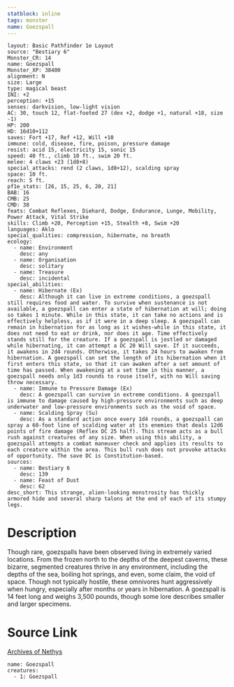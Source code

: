 ```yaml
---
statblock: inline
tags: monster
name: Goezspall
---
```

```statblock
layout: Basic Pathfinder 1e Layout
source: "Bestiary 6"
Monster_CR: 14
name: Goezspall
Monster_XP: 38400
alignment: N
size: Large
type: magical beast
INI: +2
perception: +15
senses: darkvision, low-light vision
AC: 30, touch 12, flat-footed 27 (dex +2, dodge +1, natural +18, size -1)
HP: 200
HD: 16d10+112
saves: Fort +17, Ref +12, Will +10
immune: cold, disease, fire, poison, pressure damage
resist: acid 15, electricity 15, sonic 15
speed: 40 ft., climb 10 ft., swim 20 ft.
melee: 4 claws +23 (1d8+8)
special_attacks: rend (2 claws, 1d8+12), scalding spray
space: 10 ft.
reach: 5 ft.
pf1e_stats: [26, 15, 25, 6, 20, 21]
BAB: 16
CMB: 25
CMD: 38
feats: Combat Reflexes, Diehard, Dodge, Endurance, Lunge, Mobility, Power Attack, Vital Strike
skills: Climb +20, Perception +15, Stealth +8, Swim +20
languages: Aklo
special_qualities: compression, hibernate, no breath
ecology:
  - name: Environment
    desc: any
  - name: Organisation
    desc: solitary
  - name: Treasure
    desc: incidental
special_abilities:
  - name: Hibernate (Ex)
    desc: Although it can live in extreme conditions, a goezspall still requires food and water. To survive when sustenance is not available, a goezspall can enter a state of hibernation at will; doing so takes 1 minute. While in this state, it can take no actions and is effectively helpless, as if it were in a deep sleep. A goezspall can remain in hibernation for as long as it wishes-while in this state, it does not need to eat or drink, nor does it age. Time effectively stands still for the creature. If a goezspall is jostled or damaged while hibernating, it can attempt a DC 20 Will save. If it succeeds, it awakens in 2d4 rounds. Otherwise, it takes 24 hours to awaken from hibernation. A goezspall can set the length of its hibernation when it first enters this state, so that it can awaken after a set amount of time has passed. When awakening at a set time in this manner, a goezspall needs only 1d3 rounds to rouse itself, with no Will saving throw necessary.
  - name: Immune to Pressure Damage (Ex)
    desc: A goezspall can survive in extreme conditions. A goezspall is immune to damage caused by high-pressure environments such as deep underwater and low-pressure environments such as the void of space.
  - name: Scalding Spray (Su)
    desc: As a standard action once every 1d4 rounds, a goezspall can spray a 60-foot line of scalding water at its enemies that deals 12d6 points of fire damage (Reflex DC 25 half). This stream acts as a bull rush against creatures of any size. When using this ability, a goezspall attempts a combat maneuver check and applies its results to each creature within the area. This bull rush does not provoke attacks of opportunity. The save DC is Constitution-based.
sources:
  - name: Bestiary 6
    desc: 139
  - name: Feast of Dust
    desc: 62
desc_short: This strange, alien-looking monstrosity has thickly armored hide and several sharp talons at the end of each of its stumpy legs.
```
# Description
Though rare, goezspalls have been observed living in extremely varied locations. From the frozen north to the depths of the deepest caverns, these bizarre, segmented creatures thrive in any environment, including the depths of the sea, boiling hot springs, and even, some claim, the void of space. Though not typically hostile, these omnivores hunt aggressively when hungry, especially after months or years in hibernation. A goezspall is 14 feet long and weighs 3,500 pounds, though some lore describes smaller and larger specimens.
# Source Link
[Archives of Nethys](https://aonprd.com/MonsterDisplay.aspx?ItemName=Goezspall)
```encounter-table
name: Goezspall
creatures:
  - 1: Goezspall
```
